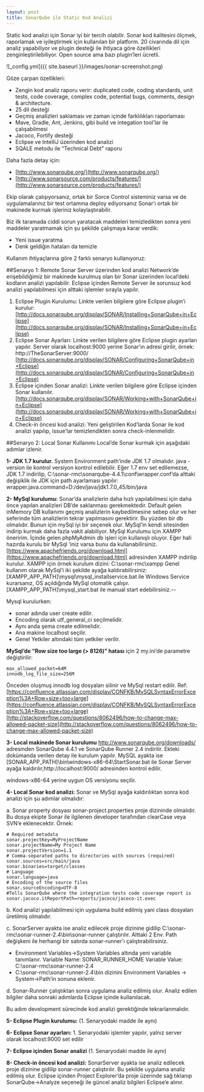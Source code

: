 ```yaml
---
layout: post
title: SonarQube ile Static Kod Analizi
---
```


Static kod analizi için Sonar iyi bir tercih olabilir. Sonar kod kalitesini ölçmek, raporlamak ve iyileştirmek için kullanılan bir platform. 20 civarında dil için analiz yapabiliyor ve plugin desteği ile ihtiyaca göre özellikleri zenginleştirilebiliyor. Open source ama bazı plugin’leri ücretli.

![_config.yml]({{ site.baseurl }}/images/sonar-screenshot.png)

Göze çarpan özellikleri:

- Zengin kod analiz raporu verir: duplicated code, coding standards, unit tests, code coverage, complex code, potential bugs, comments, design & architecture.
- 25 dil desteği
- Geçmiş analizleri saklaması ve zaman içinde farklılıkları raporlaması
- Mave, Gradle, Ant, Jenkins, gibi build ve integation tool’lar ile çalışabilmesi
- Jacoco, Fortify desteği
- Eclipse ve IntelliJ üzerinden kod analizi
- SQALE metodu ile “Technical Debt” raporu

Daha fazla detay için:

- [http://www.sonarqube.org/](http://www.sonarqube.org/)
- [http://www.sonarsource.com/products/features/](http://www.sonarsource.com/products/features/)

Ekip olarak çalışıyorsanız, ortak bir Sorce Control sisteminiz varsa ve de uygulamalarınız bir test ortamına deploy ediyorsanız Sonar’ı ortak bir makinede kurmak işleriniz kolaylaştırabilir.

Biz ilk taramada ciddi sorun yaratacak maddeleri temizledikten sonra yeni maddeler yaratmamak için şu şekilde çalışmaya karar verdik:

- Yeni issue yaratma
- Denk geldiğin hataları da temizle

Kullanım ihtiyaçlarına göre 2 farklı senaryo kullanıyoruz:

##Senaryo 1: Remote Sonar Server üzerinden kod analizi
Network’de erişebildiğimiz bir makinede kurulmuş olan bir Sonar üzerinden local’deki kodların analizi yapılabilir. Eclipse içinden Remote Server ile sorunsuz kod analizi yapılabilmesi için alttaki işlemler sırayla yapılır.

1. Eclipse Plugin Kurulumu: Linkte verilen bilgilere göre Eclipse plugin’i kurulur:
[http://docs.sonarqube.org/display/SONAR/Installing+SonarQube+in+Eclipse](http://docs.sonarqube.org/display/SONAR/Installing+SonarQube+in+Eclipse)
2. Eclipse Sonar Ayarları: Linkte verilen bilgilere göre Eclipse plugin ayarları yapılır. Server olarak localhost:9000 yerine Sonar’ın adresi girilir, örnek: http://TheSonarServer:9000/
[http://docs.sonarqube.org/display/SONAR/Configuring+SonarQube+in+Eclipse](http://docs.sonarqube.org/display/SONAR/Configuring+SonarQube+in+Eclipse)
3. Eclipse içinden Sonar analizi: Linkte verilen bilgilere göre Eclipse içinden Sonar kullanılır.
[http://docs.sonarqube.org/display/SONAR/Working+with+SonarQube+in+Eclipse](http://docs.sonarqube.org/display/SONAR/Working+with+SonarQube+in+Eclipse)
4. Check-in öncesi kod analizi: Yeni geliştirilen Kod’larda Sonar ile kod analizi yapılıp, issue’lar temizlendikten sonra check-inlenmelidir.


##Senaryo 2: Local Sonar Kullanımı
Local’de Sonar kurmak için aşağıdaki adımlar izlenir.

**1- JDK 1.7 kurulur.**
System Environment path’inde JDK 1.7 olmalıdır. java -version ile kontrol versiyon kontrol edilebilir.
Eğer 1.7 env set edilemezse, JDK 1.7 indirilip, C:\sonar-rmc\sonarqube-4.4.1\conf\wrapper.conf’da alttaki değişiklik ile JDK için path ayarlaması yapılır:
wrapper.java.command=D:/dev/java/jdk1.7.0_45/bin/java

**2- MySql kurulumu:** Sonar’da analizlerin daha hızlı yapılabilmesi için daha önce yapılan analizleri DB’de saklanması gerekmektedir. Default gelen inMemory DB kullanımı geçmiş analizlerin kaybedilmesine sebep olur ve her seferinde tüm analizlerin tekrar yapılmasını gerektirir. Bu yüzden bir db olmalıdır. Bunun için mySql iyi bir seçenek olur. MySql’in kendi sitesinden indirip kurmak daha fazla vakit alabiliyor.  MySql Kurulumu için XAMPP öneririm. İçinde gelen phpMyAdmin db işleri için kullanışlı oluyor. Eğer hali hazırda kurulu bir MySql ‘iniz varsa bunu da kullanabilirsiniz.
[https://www.apachefriends.org/download.html](https://www.apachefriends.org/download.html) adresinden XAMPP indirilip kurulur. XAMPP için örnek kurulum dizini: C:\sonar-rmc\xampp
Genel kullanım olarak MySql’i iki şekilde ayağa kaldırabilirsiniz:
[XAMPP_APP_PATH]\mysql\mysql_installservice.bat ile Windows Service kurarsanız, OS açıldığında MySql otomatik çalışır.
[XAMPP_APP_PATH]\mysql_start.bat ile manual start edebilirsiniz.--

Mysql kurulurken:

- sonar adında user create edilir.
- Encoding olarak utf_general_ci seçilmelidir.
- Aynı anda şema create edilmelidir.
- Ana makine localhost seçilir.
- Genel Yetkiler altındaki tüm yetkiler verilir.


**MySql’de “Row size too large (> 8126)” hatası** için 2 my.ini’de parametre değiştirilir:

```
max_allowed_packet=64M
innodb_log_file_size=256M
```
Önceden oluşmuş innodb log dosyaları silinir ve MySql restart edilir. Ref:
[https://confluence.atlassian.com/display/CONFKB/MySQLSyntaxErrorException%3A+Row+size+too+large](https://confluence.atlassian.com/display/CONFKB/MySQLSyntaxErrorException%3A+Row+size+too+large)
[http://stackoverflow.com/questions/8062496/how-to-change-max-allowed-packet-size](http://stackoverflow.com/questions/8062496/how-to-change-max-allowed-packet-size)

**3- Local makinede Sonar kurulumu**
http://www.sonarqube.org/downloads/ adresinden SonarQube 4.4.1 ve SonarQube Runner 2.4 indirilir. Ekteki dokümanda verilen detay ile kurulum yapılır.
MySQL ayakta ise [SONAR_APP_PATH]\bin\windows-x86-64\StartSonar.bat ile Sonar Server ayağa kaldırılır,http://localhost:9000/ adresinden kontrol edilir.

windows-x86-64 yerine uygun OS versiyonu seçilir.

**4- Local Sonar kod analizi:** Sonar ve MySql ayağa kaldırılıktan sonra kod analizi için şu adımlar olmalıdır:

a. Sonar property dosyası sonar-project.properties proje dizininde olmalıdır. Bu dosya ekipte Sonar ile ilgilenen developer tarafından clearCase veya SVN’e eklenecektir. Örnek:

```
# Required metadata
sonar.projectKey=MyProjectName
sonar.projectName=My Project Name
sonar.projectVersion=1.1
# Comma-separated paths to directories with sources (required)
sonar.sources=src/main/java
sonar.binaries=target/classes
# Language
sonar.language=java
# Encoding of the source files
sonar.sourceEncoding=UTF-8
#Tells SonarQube where the integration tests code coverage report is
sonar.jacoco.itReportPath=reports/jacoco/jacoco-it.exec
```

b. Kod analizi yapılabilmesi için uygulama build edilmiş yani class dosyaları üretilmiş olmalıdır.

c. SonarServer ayakta ise analiz edilecek proje dizinine gidilip C:\sonar-rmc\sonar-runner-2.4\bin\sonar-runner çalıştırılır.
Alttaki 2 Env. Path değişkeni ile herhangi bir satırda sonar-runner’ı çalıştırabilirsiniz.

- Environment Variables->System Variables altında yeni variable tanımlanır. Variable Name: SONAR_RUNNER_HOME Variable Value: C:\sonar-rmc\sonar-runner-2.4
- C:\sonar-rmc\sonar-runner-2.4\bin dizinini Environment Variables -> System->Path’in sonuna eklenir.

d. Sonar-Runner çalıştıktan sonra uygulama analiz edilmiş olur. Analiz edilen bilgiler daha sonraki adımlarda Eclipse içinde kullanılacak.

Bu adım development sürecinde kod analizi gerektiğinde tekrarlanmalıdır.

**5- Eclipse Plugin kurulumu:** (1. Senaryodaki madde ile aynı)

**6- Eclipse Sonar ayarları:** 1. Senaryodaki işlemler yapılır, yalnız server olarak localhost:9000 set edilir

**7- Eclipse içinden Sonar analizi** (1. Senaryodaki madde ile aynı)

**8- Check-in öncesi kod analizi:** SonarServer ayakta ise analiz edilecek proje dizinine gidilip sonar-runner çalıştırılır. Bu şekilde uygulama analiz edilmiş olur. Eclipse içinden Project Explorer’da proje üzerinde sağ tıklanıp SonarQube->Analyze seçeneği ile güncel analiz bilgileri Eclipse’e alınır.